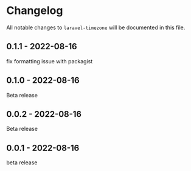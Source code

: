 # Changelog

All notable changes to `laravel-timezone` will be documented in this file.

## 0.1.1 - 2022-08-16

fix formatting issue with packagist

## 0.1.0 - 2022-08-16

Beta release

## 0.0.2 - 2022-08-16

Beta release

## 0.0.1 - 2022-08-16

beta release

